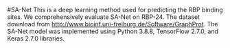 #SA-Net
This is a deep learning method used for predicting the RBP binding sites.
We comprehensively evaluate SA-Net on RBP-24.
The dataset download from http://www.bioinf.uni-freiburg.de/Software/GraphProt.
The SA-Net model was implemented using Python 3.8.8, TensorFlow 2.7.0, and Keras 2.7.0 libraries.